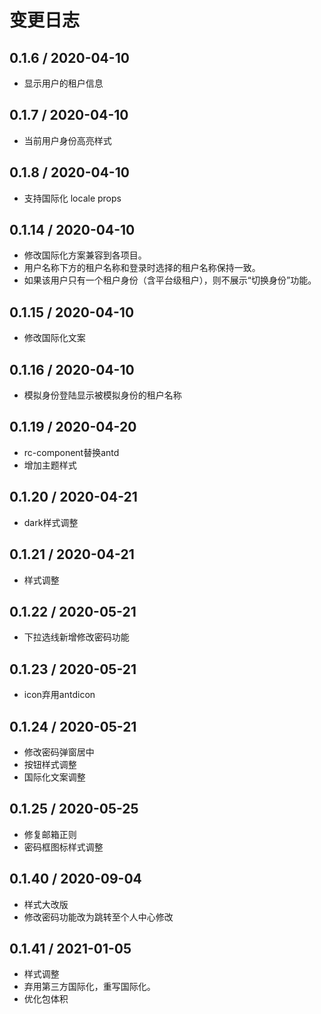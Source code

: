 # 变更日志

## 0.1.6 / 2020-04-10

- 显示用户的租户信息

## 0.1.7 / 2020-04-10

- 当前用户身份高亮样式   

## 0.1.8 / 2020-04-10

- 支持国际化 locale props

## 0.1.14 / 2020-04-10

- 修改国际化方案兼容到各项目。
- 用户名称下方的租户名称和登录时选择的租户名称保持一致。
- 如果该用户只有一个租户身份（含平台级租户），则不展示“切换身份”功能。

## 0.1.15 / 2020-04-10

- 修改国际化文案

## 0.1.16 / 2020-04-10

- 模拟身份登陆显示被模拟身份的租户名称


## 0.1.19 / 2020-04-20

- rc-component替换antd
- 增加主题样式

## 0.1.20 / 2020-04-21

- dark样式调整

## 0.1.21 / 2020-04-21

- 样式调整

## 0.1.22 / 2020-05-21

- 下拉选线新增修改密码功能

## 0.1.23 / 2020-05-21

- icon弃用antdicon

## 0.1.24 / 2020-05-21

- 修改密码弹窗居中
- 按钮样式调整
- 国际化文案调整

## 0.1.25 / 2020-05-25

- 修复邮箱正则
- 密码框图标样式调整

## 0.1.40 / 2020-09-04

- 样式大改版
- 修改密码功能改为跳转至个人中心修改

## 0.1.41 / 2021-01-05

- 样式调整
- 弃用第三方国际化，重写国际化。
- 优化包体积
